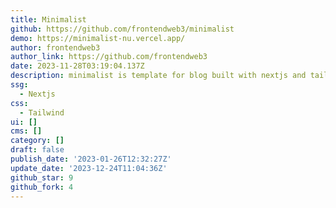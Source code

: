 ```yaml
---
title: Minimalist
github: https://github.com/frontendweb3/minimalist
demo: https://minimalist-nu.vercel.app/
author: frontendweb3
author_link: https://github.com/frontendweb3
date: 2023-11-28T03:19:04.137Z
description: minimalist is template for blog built with nextjs and tailwind css
ssg:
  - Nextjs
css:
  - Tailwind
ui: []
cms: []
category: []
draft: false
publish_date: '2023-01-26T12:32:27Z'
update_date: '2023-12-24T11:04:36Z'
github_star: 9
github_fork: 4
---
```

